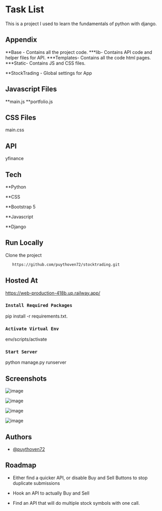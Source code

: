 # Task List

This is a project I used to learn the fundamentals of python with django.


## Appendix
**Base - Contains all the project code.
***lib- Contains API code and helper files for API.
***Templates- Contains all the code html pages.
***Static- Contains JS and CSS files.

**StockTrading - Global settings for App 




## Javascript Files

**main.js
**portfolio.js





## CSS Files
main.css


## API
yfinance


## Tech

**Python

**CSS

**Bootstrap 5

**Javascript

**Django





## Run Locally

Clone the project

```bash
   https://github.com/puythoven72/stocktrading.git
```

## Hosted At
https://web-production-418b.up.railway.app/




### `Install Required Packages`

pip install -r requirements.txt.

### `Activate Virtual Env`
env/scripts/activate

### `Start Server `

python manage.py runserver







## Screenshots

![image](https://user-images.githubusercontent.com/100236688/194644437-902c2a89-af9d-4cd5-ab48-015a5e7258e5.png)

![image](https://user-images.githubusercontent.com/100236688/194644669-e8f0b916-d18e-4ba0-8694-99b61a0999ee.png)

![image](https://user-images.githubusercontent.com/100236688/194644760-1f648591-8e20-4b44-9b53-8f80fea472b2.png)

![image](https://user-images.githubusercontent.com/100236688/194644970-6ddb1861-8cbd-4645-8214-f6bd63f6ead3.png)


## Authors

- [@puythoven72](https://www.github.com/puythoven72)


## Roadmap

- Either find a quicker API, or disable Buy and Sell Buttons to stop duplicate submissions

- Hook an API to actually Buy and Sell

- Find an API that will do multiple stock symbols with one call.









